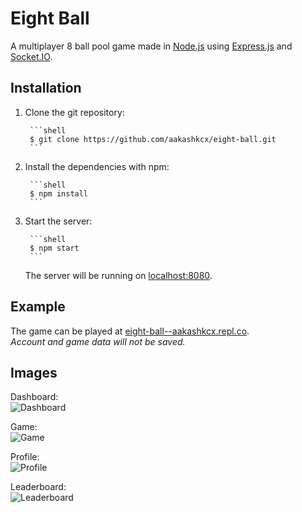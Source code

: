 # Eight Ball

A multiplayer 8 ball pool game made in [Node.js](https://nodejs.org/) using [Express.js](https://expressjs.com/) and [Socket.IO](https://socket.io/).

## Installation

1. Clone the git repository:

        ```shell
        $ git clone https://github.com/aakashkcx/eight-ball.git
        ```

2. Install the dependencies with npm:

        ```shell
        $ npm install
        ```

3. Start the server:

        ```shell
        $ npm start
        ```

   The server will be running on [localhost:8080](http://localhost:8080/).

## Example

The game can be played at [eight-ball--aakashkcx.repl.co](https://eight-ball--aakashkcx.repl.co).\
_Account and game data will not be saved._

## Images

Dashboard:\
![Dashboard](https://i.imgur.com/jUVF5VM.png)

Game:\
![Game](https://i.imgur.com/TuLkajR.png)

Profile:\
![Profile](https://i.imgur.com/Euju0cU.png)

Leaderboard:\
![Leaderboard](https://i.imgur.com/KSHzVNm.png)
